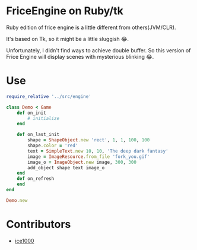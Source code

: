 ﻿# FriceEngine on Ruby/tk

Ruby edition of frice engine is a little different from others(JVM/CLR).
  
It's based on Tk, so it might be a little sluggish :joy:.

Unfortunately, I didn't find ways to achieve double buffer. So this version of Frice Engine will display scenes with mysterious blinking :joy:.

# Use

```ruby
require_relative '../src/engine'

class Demo < Game
	def on_init
		# initialize
	end

	def on_last_init
		shape = ShapeObject.new 'rect', 1, 1, 100, 100
		shape.color = 'red'
		text = SimpleText.new 10, 10, 'The deep dark fantasy'
		image = ImageResource.from_file 'fork_you.gif'
		image_o = ImageObject.new image, 300, 300
		add_object shape text image_o
	end
	def on_refresh
	end
end

Demo.new
```

# Contributors

+ [ice1000](https://github.com/ice1000)
